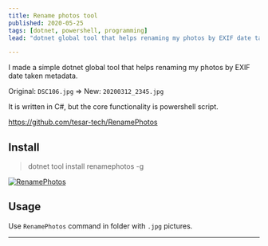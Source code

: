 ```yaml
---
title: Rename photos tool
published: 2020-05-25
tags: [dotnet, powershell, programming]
lead: "dotnet global tool that helps renaming my photos by EXIF date taken metadata. It streamlines the photo organization process."

---
```


I made a simple dotnet global tool that helps renaming my photos by EXIF date taken metadata.

Original: `DSC106.jpg` => New: `20200312_2345.jpg`

It is written in C#, but the core functionality is powershell script.

https://github.com/tesar-tech/RenamePhotos

## Install
> dotnet tool install renamephotos -g

[![RenamePhotos](https://img.shields.io/nuget/v/RenamePhotos.svg)](https://www.nuget.org/packages/RenamePhotos/)

## Usage

Use `RenamePhotos` command in folder with `.jpg`  pictures.

---

